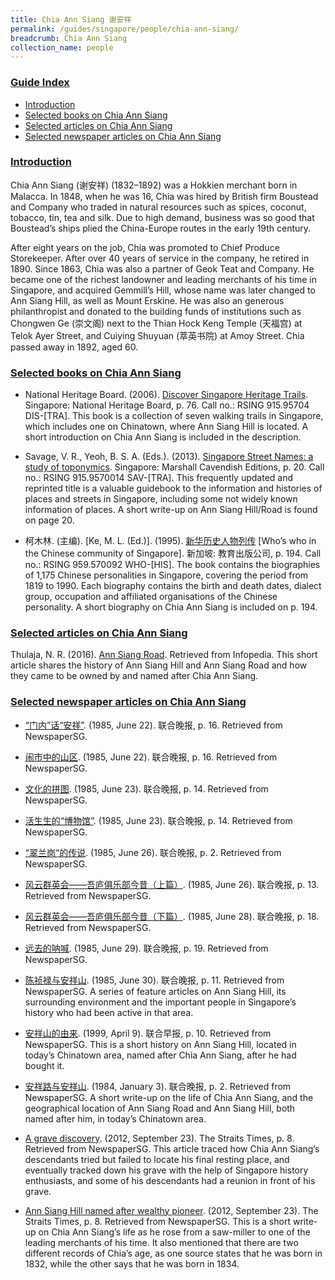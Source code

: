 ```yaml
---
title: Chia Ann Siang 谢安祥
permalink: /guides/singapore/people/chia-ann-siang/
breadcrumb: Chia Ann Siang
collection_name: people
---
```


### <u>Guide Index</u>

* [Introduction](#introduction)
* [Selected books on Chia Ann Siang](#selected-books-on-chia-ann-siang)
* [Selected articles on Chia Ann Siang](#selected-articles-on-chia-ann-siang)
* [Selected newspaper articles on Chia Ann Siang](#selected-newspaper-articles-on-chia-ann-siang)

### <u>Introduction</u>

Chia Ann Siang (谢安祥) (1832–1892) was a Hokkien merchant born in Malacca. In 1848, when he was 16, Chia was hired by British firm Boustead and Company who traded in natural resources such as spices, coconut, tobacco, tin, tea and silk. Due to high demand, business was so good that Boustead’s ships plied the China-Europe routes in the early 19th century.

After eight years on the job, Chia was promoted to Chief Produce Storekeeper. After over 40 years of service in the company, he retired in 1890. Since 1863, Chia was also a partner of Geok Teat and Company. He became one of the richest landowner and leading merchants of his time in Singapore, and acquired Gemmill’s Hill, whose name was later changed to Ann Siang Hill, as well as Mount Erskine. He was also an generous philanthropist and donated to the building funds of institutions such as Chongwen Ge (崇文阁) next to the Thian Hock Keng Temple (天福宫) at Telok Ayer Street, and Cuiying Shuyuan (萃英书院) at Amoy Street. Chia passed away in 1892, aged 60.


### <u>Selected books on Chia Ann Siang</u>

* National Heritage Board. (2006). [Discover Singapore Heritage Trails](http://catalogue.nlb.gov.sg/cgi-bin/spydus.exe/FULL/EXPNOS/BIBENQ/2982534/4501217,2). Singapore: National Heritage Board, p. 76.
Call no.: RSING 915.95704 DIS-\[TRA\].
This book is a collection of seven walking trails in Singapore, which includes one on Chinatown, where Ann Siang Hill is located. A short introduction on Chia Ann Siang is included in the description.


* Savage, V. R., Yeoh, B. S. A. (Eds.). (2013). [Singapore Street Names: a study of toponymics](http://catalogue.nlb.gov.sg/cgi-bin/spydus.exe/FULL/EXPNOS/BIBENQ/3023665/11602303,1). Singapore: Marshall Cavendish Editions, p. 20.
Call no.: RSING 915.9570014 SAV-\[TRA\].
This frequently updated and reprinted title is a valuable guidebook to the information and histories of places and streets in Singapore, including some not widely known information of places. A short write-up on Ann Siang Hill/Road is found on page 20.


* 柯木林. (主编). [Ke, M. L. (Ed.)]. (1995). [新华历史人物列传](http://eservice.nlb.gov.sg/item_holding_s.aspx?bid=84500628) [Who’s who in the Chinese community of Singapore]. 新加坡: 教育出版公司, p. 194.
Call no.: RSING 959.570092 WHO-\[HIS\].
The book contains the biographies of 1,175 Chinese personalities in Singapore, covering the period from 1819 to 1990. Each biography contains the birth and death dates, dialect group, occupation and affiliated organisations of the Chinese personality. A short biography on Chia Ann Siang is included on p. 194.


### <u>Selected articles on Chia Ann Siang</u>

Thulaja, N. R. (2016). [Ann Siang Road](http://eresources.nlb.gov.sg/infopedia/articles/SIP_329_2005-01-20.html). Retrieved from Infopedia.
This short article shares the history of Ann Siang Hill and Ann Siang Road and how they came to be owned by and named after Chia Ann Siang.


### <u>Selected newspaper articles on Chia Ann Siang</u>

* [“门内”话“安祥”](http://eresources.nlb.gov.sg/newspapers/Digitised/Article/lhwb19850622-1.2.31.1.2). (1985, June 22). 联合晚报, p. 16. Retrieved from NewspaperSG.

* [闹市中的山区](http://eresources.nlb.gov.sg/newspapers/Digitised/Article/lhwb19850622-1.2.31.1.1). (1985, June 22). 联合晚报, p. 16. Retrieved from NewspaperSG.

* [文化的拼图](http://eresources.nlb.gov.sg/newspapers/Digitised/Article/lhwb19850623-1.2.28.1.1). (1985, June 23). 联合晚报, p. 14. Retrieved from NewspaperSG.

* [活生生的“博物馆”](http://eresources.nlb.gov.sg/newspapers/Digitised/Article/lhwb19850623-1.2.28.2). (1985, June 23). 联合晚报, p. 14. Retrieved from NewspaperSG.

* [“翠兰岗“的传说](http://eresources.nlb.gov.sg/newspapers/Digitised/Article/lhwb19850626-1.2.14.3.1). (1985, June 26). 联合晚报, p. 2. Retrieved from NewspaperSG.

* [风云群英会——吾庐俱乐部今昔（上篇）](http://eresources.nlb.gov.sg/newspapers/Digitised/Article/lhwb19850626-1.2.33.2.1). (1985, June 26). 联合晚报, p. 13. Retrieved from NewspaperSG.

* [风云群英会——吾庐俱乐部今昔（下篇）](http://eresources.nlb.gov.sg/newspapers/Digitised/Article/lhwb19850628-1.2.38.1.1). (1985, June 28). 联合晚报, p. 18. Retrieved from NewspaperSG.

* [远去的呐喊](http://eresources.nlb.gov.sg/newspapers/Digitised/Article/lhwb19850629-1.2.33.1). (1985, June 29). 联合晚报, p. 19. Retrieved from NewspaperSG.

* [陈祯禄与安祥山](http://eresources.nlb.gov.sg/newspapers/Digitised/Article/lhwb19850630-1.2.25.1.2). (1985, June 30). 联合晚报, p. 11. Retrieved from NewspaperSG.
A series of feature articles on Ann Siang Hill, its surrounding environment and the important people in Singapore’s history who had been active in that area.


* [安祥山的由来](http://eresources.nlb.gov.sg/newspapers/Digitised/Article/lhzb19990409-1.2.12.18). (1999, April 9). 联合早报, p. 10. Retrieved from NewspaperSG.
This is a short history on Ann Siang Hill, located in today’s Chinatown area, named after Chia Ann Siang, after he had bought it.


* [安祥路与安祥山](http://eresources.nlb.gov.sg/newspapers/Digitised/Article/lhwb19840103-1.2.16.4.1). (1984, January 3). 联合晚报, p. 2. Retrieved from NewspaperSG.
A short write-up on the life of Chia Ann Siang, and the geographical location of Ann Siang Road and Ann Siang Hill, both named after him, in today’s Chinatown area.


* [A grave discovery](http://eresources.nlb.gov.sg/newspapers/Digitised/Article/straitstimes20120923-1.2.5.6). (2012, September 23). The Straits Times, p. 8. Retrieved from NewspaperSG.
This article traced how Chia Ann Siang’s descendants tried but failed to locate his final resting place, and eventually tracked down his grave with the help of Singapore history enthusiasts, and some of his descendants had a reunion in front of his grave.


* [Ann Siang Hill named after wealthy pioneer](http://eresources.nlb.gov.sg/newspapers/Digitised/Article/straitstimes20120923-1.2.5.5). (2012, September 23). The Straits Times, p. 8. Retrieved from NewspaperSG.
This is a short write-up on Chia Ann Siang’s life as he rose from a saw-miller to one of the leading merchants of his time. It also mentioned that there are two different records of Chia’s age, as one source states that he was born in 1832, while the other says that he was born in 1834.